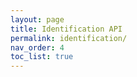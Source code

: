 ```yaml
---
layout: page
title: Identification API
permalink: identification/
nav_order: 4
toc_list: true
---
```

